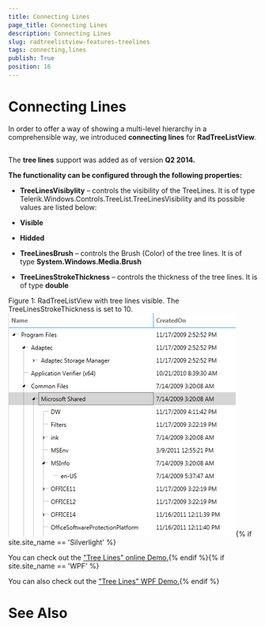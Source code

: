```yaml
---
title: Connecting Lines
page_title: Connecting Lines
description: Connecting Lines
slug: radtreelistview-features-treelines
tags: connecting,lines
publish: True
position: 16
---
```


# Connecting Lines



In order to offer a way of showing a multi-level hierarchy in a comprehensible way, we introduced __connecting lines__ for __RadTreeListView__. 

## 

The __tree lines__ support was added as of version __Q2 2014.__

__The functionality can be configured through the following properties:__

* __TreeLinesVisibylity__ – controls the visibility of the TreeLines. It is of type Telerik.Windows.Controls.TreeList.TreeLinesVisibility and its possible values are listed below:
            

* __Visible__

* __Hidded__

* __TreeLinesBrush__ – controls the Brush (Color) of the tree lines. It is of type __System.Windows.Media.Brush__

* __TreeLinesStrokeThickness__ – controls the thickness of the tree lines. It is of type __double__

Figure 1: RadTreeListView with tree lines visible. The TreeLinesStrokeThickness is set to 10.![Rad Tree List View Connecting Lines](images/RadTreeListView_ConnectingLines.png){% if site.site_name == 'Silverlight' %}

You can check out the ["Tree Lines" online Demo.](http://demos.telerik.com/silverlight/#TreeListView/TreeLines){% endif %}{% if site.site_name == 'WPF' %}

You can also check out the ["Tree Lines" WPF Demo.](http://demos.telerik.com/wpf/){% endif %}

# See Also
